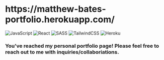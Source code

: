 <h1>https://matthew-bates-portfolio.herokuapp.com/</h1>

![JavaScript](https://img.shields.io/badge/javascript-%23323330.svg?style=for-the-badge&logo=javascript&logoColor=%23F7DF1E)
![React](https://img.shields.io/badge/react-%2320232a.svg?style=for-the-badge&logo=react&logoColor=%2361DAFB)
![SASS](https://img.shields.io/badge/SASS-hotpink.svg?style=for-the-badge&logo=SASS&logoColor=white)
![TailwindCSS](https://img.shields.io/badge/tailwindcss-%2338B2AC.svg?style=for-the-badge&logo=tailwind-css&logoColor=white)
![Heroku](https://img.shields.io/badge/heroku-%23430098.svg?style=for-the-badge&logo=heroku&logoColor=white)

<div align="center" dir="auto">
  <a href="https://medium.com/@matthewhcbates" rel="no-follow"
     <img src="https://img.shields.io/badge/Medium-12100E?style=for-the-badge&logo=medium&logoColor=white" alt="Medium">
  </a>

</div>
<h3>You've reached my personal portfolio page! Please feel free to reach out to me with inquiries/collaboriations.</h3>
